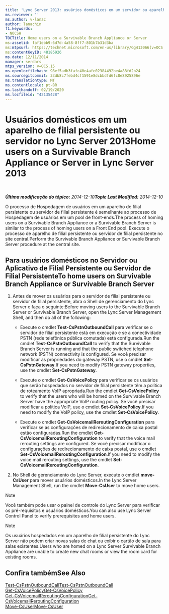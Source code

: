 ```yaml
---
title: 'Lync Server 2013: usuários domésticos em um servidor ou aparelho de filial persistente'
ms.reviewer: ''
ms.author: v-lanac
author: lanachin
f1.keywords:
- NOCSH
TOCTitle: Home users on a Survivable Branch Appliance or Server
ms:assetid: faf1ebb9-6d7d-4a58-8ff7-801b7b31d3ba
ms:mtpsurl: https://technet.microsoft.com/en-us/library/Gg413066(v=OCS.15)
ms:contentKeyID: 48185926
ms.date: 12/11/2014
manager: serdars
mtps_version: v=OCS.15
ms.openlocfilehash: 98ef5adb3fafc40e4afe02384492be4a88fd2b24
ms.sourcegitcommit: 33db8c7febd4cf1591e8dcbbdfd6fc8e8925896e
ms.translationtype: MT
ms.contentlocale: pt-BR
ms.lasthandoff: 02/19/2020
ms.locfileid: "42135428"
---
```

<div data-xmlns="http://www.w3.org/1999/xhtml">

<div class="topic" data-xmlns="http://www.w3.org/1999/xhtml" data-msxsl="urn:schemas-microsoft-com:xslt" data-cs="http://msdn.microsoft.com/">

<div data-asp="https://msdn2.microsoft.com/asp">

# <a name="home-users-on-a-survivable-branch-appliance-or-server-in-lync-server-2013"></a><span data-ttu-id="eb2c9-102">Usuários domésticos em um aparelho de filial persistente ou servidor no Lync Server 2013</span><span class="sxs-lookup"><span data-stu-id="eb2c9-102">Home users on a Survivable Branch Appliance or Server in Lync Server 2013</span></span>

</div>

<div id="mainSection">

<div id="mainBody">

<span> </span>

<span data-ttu-id="eb2c9-103">_**Última modificação do tópico:** 2014-12-10_</span><span class="sxs-lookup"><span data-stu-id="eb2c9-103">_**Topic Last Modified:** 2014-12-10_</span></span>

<span data-ttu-id="eb2c9-104">O processo de Hospedagem de usuários em um aparelho de filial persistente ou servidor de filial persistente é semelhante ao processo de Hospedagem de usuários em um pool de front-ends.</span><span class="sxs-lookup"><span data-stu-id="eb2c9-104">The process of homing users on a Survivable Branch Appliance or a Survivable Branch Server is similar to the process of homing users on a Front End pool.</span></span> <span data-ttu-id="eb2c9-105">Execute o processo de aparelho de filial persistente ou servidor de filial persistente no site central.</span><span class="sxs-lookup"><span data-stu-id="eb2c9-105">Perform the Survivable Branch Appliance or Survivable Branch Server procedure at the central site.</span></span>

<div>

## <a name="to-home-users-on-survivable-branch-appliance-or-survivable-branch-server"></a><span data-ttu-id="eb2c9-106">Para usuários domésticos no Servidor ou Aplicativo de Filial Persistente ou Servidor de Filial Persistente</span><span class="sxs-lookup"><span data-stu-id="eb2c9-106">To home users on Survivable Branch Appliance or Survivable Branch Server</span></span>

1.  <span data-ttu-id="eb2c9-107">Antes de mover os usuários para o servidor de filial persistente ou servidor de filial persistente, abra o Shell de gerenciamento do Lync Server e faça o seguinte:</span><span class="sxs-lookup"><span data-stu-id="eb2c9-107">Before moving users to the Survivable Branch Server or Survivable Branch Server, open the Lync Server Management Shell, and then do all of the following:</span></span>
    
      - <span data-ttu-id="eb2c9-108">Execute o cmdlet **Test-CsPstnOutboundCall** para verificar se o servidor de filial persistente está em execução e se a conectividade PSTN (rede telefônica pública comutada) está configurada.</span><span class="sxs-lookup"><span data-stu-id="eb2c9-108">Run the cmdlet **Test-CsPstnOutboundCall** to verify that the Survivable Branch Server is running and that the public switched telephone network (PSTN) connectivity is configured.</span></span> <span data-ttu-id="eb2c9-109">Se você precisar modificar as propriedades do gateway PSTN, use o cmdlet **Set-CsPstnGateway**.</span><span class="sxs-lookup"><span data-stu-id="eb2c9-109">If you need to modify PSTN gateway properties, use the cmdlet **Set-CsPstnGateway**.</span></span>
    
      - <span data-ttu-id="eb2c9-110">Execute o cmdlet **Get-CsVoicePolicy** para verificar se os usuários que serão hospedados no servidor de filial persistente têm a política de roteamento VoIP apropriada.</span><span class="sxs-lookup"><span data-stu-id="eb2c9-110">Run the cmdlet **Get-CsVoicePolicy** to verify that the users who will be homed on the Survivable Branch Server have the appropriate VoIP routing policy.</span></span> <span data-ttu-id="eb2c9-111">Se você precisar modificar a política VoIP, use o cmdlet **Set-CsVoicePolicy**.</span><span class="sxs-lookup"><span data-stu-id="eb2c9-111">If you need to modify the VoIP policy, use the cmdlet **Set-CsVoicePolicy**.</span></span>
    
      - <span data-ttu-id="eb2c9-112">Execute o cmdlet **Get-CsVoicemailReroutingConfiguration** para verificar se as configurações de redirecionamento de caixa postal estão configuradas.</span><span class="sxs-lookup"><span data-stu-id="eb2c9-112">Run the cmdlet **Get-CsVoicemailReroutingConfiguration** to verify that the voice mail rerouting settings are configured.</span></span> <span data-ttu-id="eb2c9-113">Se você precisar modificar o configurações de redirecionamento de caixa postal, use o cmdlet **Set-CsVoicemailReroutingConfiguration**.</span><span class="sxs-lookup"><span data-stu-id="eb2c9-113">If you need to modify the voice mail rerouting settings, use the cmdlet **Set-CsVoicemailReroutingConfiguration**.</span></span>

2.  <span data-ttu-id="eb2c9-114">No Shell de gerenciamento do Lync Server, execute o cmdlet **move-CsUser** para mover usuários domésticos.</span><span class="sxs-lookup"><span data-stu-id="eb2c9-114">In the Lync Server Management Shell, run the cmdlet **Move-CsUser** to move home users.</span></span>

<div>


> [!NOTE]  
> <span data-ttu-id="eb2c9-115">Você também pode usar o painel de controle do Lync Server para verificar os pré-requisitos e usuários domésticos.</span><span class="sxs-lookup"><span data-stu-id="eb2c9-115">You can also use Lync Server Control Panel to verify prerequisites and home users.</span></span>



</div>

<div>


> [!NOTE]  
> <span data-ttu-id="eb2c9-116">Os usuários hospedados em um aparelho de filial persistente do Lync Server não podem criar novas salas de chat ou exibir o cartão de sala para salas existentes.</span><span class="sxs-lookup"><span data-stu-id="eb2c9-116">Users who are homed on a Lync Server Survivable Branch Appliance are unable to create new chat rooms or view the room card for existing rooms.</span></span>



</div>

</div>

<div>

## <a name="see-also"></a><span data-ttu-id="eb2c9-117">Confira também</span><span class="sxs-lookup"><span data-stu-id="eb2c9-117">See Also</span></span>


[<span data-ttu-id="eb2c9-118">Test-CsPstnOutboundCall</span><span class="sxs-lookup"><span data-stu-id="eb2c9-118">Test-CsPstnOutboundCall</span></span>](https://docs.microsoft.com/powershell/module/skype/Test-CsPstnOutboundCall)  
[<span data-ttu-id="eb2c9-119">Get-CsVoicePolicy</span><span class="sxs-lookup"><span data-stu-id="eb2c9-119">Get-CsVoicePolicy</span></span>](https://docs.microsoft.com/powershell/module/skype/Get-CsVoicePolicy)  
[<span data-ttu-id="eb2c9-120">Get-CsVoicemailReroutingConfiguration</span><span class="sxs-lookup"><span data-stu-id="eb2c9-120">Get-CsVoicemailReroutingConfiguration</span></span>](https://docs.microsoft.com/powershell/module/skype/Get-CsVoicemailReroutingConfiguration)  
[<span data-ttu-id="eb2c9-121">Move-CsUser</span><span class="sxs-lookup"><span data-stu-id="eb2c9-121">Move-CsUser</span></span>](https://docs.microsoft.com/powershell/module/skype/Move-CsUser)  
  

</div>

</div>

<span> </span>

</div>

</div>

</div>

